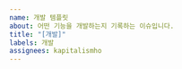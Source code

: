 ```yaml
---
name: 개발 템플릿
about: 어떤 기능을 개발하는지 기록하는 이슈입니다.
title: "[개발]"
labels: 개발
assignees: kapitalismho
---
```

